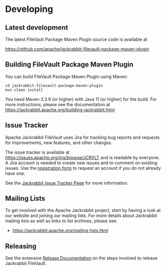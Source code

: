 <!--
   Licensed to the Apache Software Foundation (ASF) under one or more
   contributor license agreements.  See the NOTICE file distributed with
   this work for additional information regarding copyright ownership.
   The ASF licenses this file to You under the Apache License, Version 2.0
   (the "License"); you may not use this file except in compliance with
   the License.  You may obtain a copy of the License at

       http://www.apache.org/licenses/LICENSE-2.0

   Unless required by applicable law or agreed to in writing, software
   distributed under the License is distributed on an "AS IS" BASIS,
   WITHOUT WARRANTIES OR CONDITIONS OF ANY KIND, either express or implied.
   See the License for the specific language governing permissions and
   limitations under the License.
-->

Developing
==========

<!-- MACRO{toc} -->

Latest development
------------------
The latest FileVault Package Maven Plugin source code is available at

   <https://github.com/apache/jackrabbit-filevault-package-maven-plugin>


Building FileVault Package Maven Plugin
------------------
You can build FileVault Package Maven Plugin using Maven:

    cd jackrabbit-filevault-package-maven-plugin
    mvn clean install

You need Maven 3.3.9 (or higher) with Java 11 (or higher) for the build.
For more instructions, please see the documentation at <https://jackrabbit.apache.org/building-jackrabbit.html>

Issue Tracker
-------------
Apache Jackrabbit FileVault uses Jira for tracking bug reports and requests for improvements, new features, 
and other changes.

The issue tracker is available at <https://issues.apache.org/jira/browse/JCRVLT> and is readable by everyone. 
A Jira account is needed to create new issues and to comment on existing issues. Use the
[registration form](https://issues.apache.org/jira/secure/Signup!default.jspa) to request an account if you 
do not already have one.

See the [Jackrabbit Issue Tracker Page](https://jackrabbit.apache.org/issue-tracker.html) for more information.


Mailing Lists
-------------
To get involved with the Apache Jackrabbit project, start by having a
look at our website and joining our mailing lists. For more details about
Jackrabbit mailing lists as well as links to list archives, please see:

* https://jackrabbit.apache.org/mailing-lists.html

Releasing
---------
See the extensive [Release Documentation](howto_release.html) on the steps
involved to release Jackrabbit FileVault.

